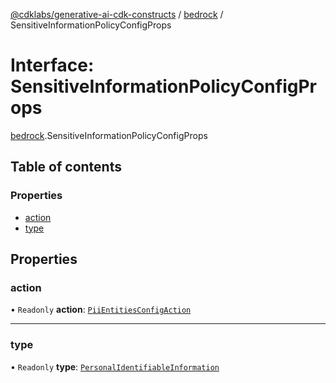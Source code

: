 [@cdklabs/generative-ai-cdk-constructs](../README.md) / [bedrock](../modules/bedrock.md) / SensitiveInformationPolicyConfigProps

# Interface: SensitiveInformationPolicyConfigProps

[bedrock](../modules/bedrock.md).SensitiveInformationPolicyConfigProps

## Table of contents

### Properties

- [action](bedrock.SensitiveInformationPolicyConfigProps.md#action)
- [type](bedrock.SensitiveInformationPolicyConfigProps.md#type)

## Properties

### action

• `Readonly` **action**: [`PiiEntitiesConfigAction`](../enums/bedrock.PiiEntitiesConfigAction.md)

___

### type

• `Readonly` **type**: [`PersonalIdentifiableInformation`](../enums/bedrock.PersonalIdentifiableInformation.md)
